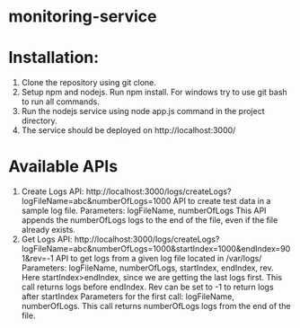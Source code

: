 # monitoring-service
# Installation:
1. Clone the repository using git clone. 
2. Setup npm and nodejs. Run npm install. For windows try to use git bash to run all commands.
3. Run the nodejs service using node app.js command in the project directory.
4. The service should be deployed on http://localhost:3000/
# Available APIs 
1. Create Logs API: http://localhost:3000/logs/createLogs?logFileName=abc&numberOfLogs=1000
   API to create test data in a sample log file.
   Parameters: logFileName, numberOfLogs
   This API appends the numberOfLogs logs to the end of the file, even if the file already exists.
2. Get Logs API: http://localhost:3000/logs/createLogs?logFileName=abc&numberOfLogs=1000&startIndex=1000&endIndex=901&rev=-1
    API to get logs from a given log file located in /var/logs/
    Parameters: logFileName, numberOfLogs, startIndex, endIndex, rev. Here startIndex>endIndex, since we are getting the last logs first. This call returns logs before endIndex. Rev can be set to -1 to return logs after startIndex
    Parameters for the first call: logFileName, numberOfLogs. This call returns numberOfLogs logs from the end of the file. 